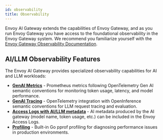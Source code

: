 ```yaml
---
id: observability
title: Observability
---
```


Envoy AI Gateway extends the capabilities of Envoy Gateway, and as you run Envoy Gateway you have access to the foundational observability in the Envoy Gateway system.
We recommend you familiarize yourself with the [Envoy Gateway Observability Documentation](https://gateway.envoyproxy.io/docs/tasks/observability/).

## AI/LLM Observability Features

The Envoy AI Gateway provides specialized observability capabilities for AI and LLM workloads:

- **[GenAI Metrics](./metrics.md)** - Prometheus metrics following OpenTelemetry Gen AI semantic conventions for monitoring token usage, latency, and model performance.
- **[GenAI Tracing](./tracing.md)** - OpenTelemetry integration with OpenInference semantic conventions for LLM request tracing and evaluation.
- **[Access Logs with AI/LLM metadata](./accesslogs.md)** - AI metadata produced by the AI gateway (model name, token usage, etc.) can be included in the Envoy Access Logs.
- **[Profiling](./profiling.md)** - Built-in Go pprof profiling for diagnosing performance issues in production environments.
